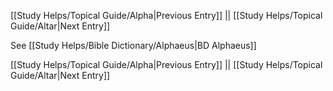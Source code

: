 [[Study Helps/Topical Guide/Alpha|Previous Entry]]  ||  [[Study Helps/Topical Guide/Altar|Next Entry]]

 See [[Study Helps/Bible Dictionary/Alphaeus|BD Alphaeus]]

[[Study Helps/Topical Guide/Alpha|Previous Entry]]  ||  [[Study Helps/Topical Guide/Altar|Next Entry]]